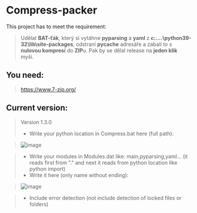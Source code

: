 # Compress-packer
This project has to meet the requirement:

> Udělat **BAT-ťák**, který si vytáhne **pyparsing** a **yaml** z **c:\....\python39-32\lib\site-packages**, odstraní **__pycache__** adresáře 
> a zabalí to s **nulovou kompresí** do **ZIP**u. Pak by se dělal release na **jeden klik** myší.

## You need:
> https://www.7-zip.org/

## Current version:
> Version 1.3.0
> - Write your python location in Compress.bat here (full path):

> ![image](https://user-images.githubusercontent.com/76277379/130511966-eafcd09c-1137-4c4c-998f-50925372732b.png)

> - Write your modules in Modules.dat like: main,pyparsing,yaml... (it reads first from "." and next it reads from python location like python import) 
> - Write it here (only name without ending):

>![image](https://user-images.githubusercontent.com/76277379/130512197-588ec372-9a03-45f7-85ea-5ed52d6c748b.png)

> - Include error detection (not include detection of locked files or folders)


